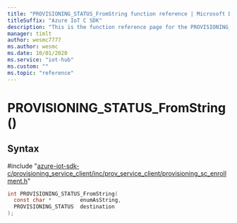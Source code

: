 ```yaml
---                             
title: "PROVISIONING_STATUS_FromString function reference | Microsoft Docs" 
titleSuffix: "Azure IoT C SDK"            
description: "This is the function reference page for the PROVISIONING_STATUS_FromString() function in the Azure IoT C SDK. This SDK is used with Azure IoT Hub and Azure IoT Hub Device Provisioning Service"            
manager: timlt                 
author: wesmc7777              
ms.author: wesmc               
ms.date: 10/01/2020                    
ms.service: "iot-hub"             
ms.custom: ""                
ms.topic: "reference"        
---                            
```


# PROVISIONING_STATUS_FromString()

## Syntax

\#include "[azure-iot-sdk-c/provisioning_service_client/inc/prov_service_client/provisioning_sc_enrollment.h](../provisioning-sc-enrollment-h.md)"  
```C
int PROVISIONING_STATUS_FromString(
  const char *         enumAsString,
  PROVISIONING_STATUS  destination
);
```

